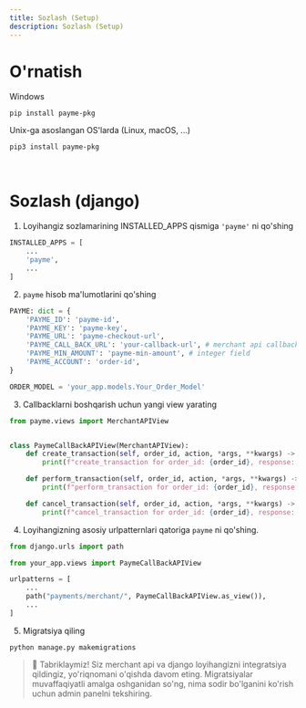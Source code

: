 ```yaml
---
title: Sozlash (Setup)
description: Sozlash (Setup)
---
```


<!-- Google tag (gtag.js) -->
<script async src="https://www.googletagmanager.com/gtag/js?id=G-9BRKYLP6BB"></script>
<script>
  window.dataLayer = window.dataLayer || [];
  function gtag(){dataLayer.push(arguments);}
  gtag('js', new Date());

  gtag('config', 'G-9BRKYLP6BB');
</script>

# O'rnatish
Windows
```shell
pip install payme-pkg
```

Unix-ga asoslangan OS'larda (Linux, macOS, ...)
```shell
pip3 install payme-pkg
```
<br/>

# Sozlash (django)
1. Loyihangiz sozlamarining INSTALLED_APPS qismiga `'payme'` ni qo'shing
```python
INSTALLED_APPS = [
    ...
    'payme',
    ...
]
```

2. `payme` hisob ma'lumotlarini qo'shing
```python
PAYME: dict = {
    'PAYME_ID': 'payme-id',
    'PAYME_KEY': 'payme-key',
    'PAYME_URL': 'payme-checkout-url',
    'PAYME_CALL_BACK_URL': 'your-callback-url', # merchant api callback url
    'PAYME_MIN_AMOUNT': 'payme-min-amount', # integer field
    'PAYME_ACCOUNT': 'order-id',
}

ORDER_MODEL = 'your_app.models.Your_Order_Model'
```

3. Callbacklarni boshqarish uchun yangi view yarating
```python
from payme.views import MerchantAPIView


class PaymeCallBackAPIView(MerchantAPIView):
    def create_transaction(self, order_id, action, *args, **kwargs) -> None:
        print(f"create_transaction for order_id: {order_id}, response: {action}")

    def perform_transaction(self, order_id, action, *args, **kwargs) -> None:
        print(f"perform_transaction for order_id: {order_id}, response: {action}")

    def cancel_transaction(self, order_id, action, *args, **kwargs) -> None:
        print(f"cancel_transaction for order_id: {order_id}, response: {action}")
```

4. Loyihangizning asosiy urlpatternlari qatoriga `payme` ni qo'shing.
```python
from django.urls import path

from your_app.views import PaymeCallBackAPIView

urlpatterns = [
    ...
    path("payments/merchant/", PaymeCallBackAPIView.as_view()),
    ...
]
```

5. Migratsiya qiling
```shell
python manage.py makemigrations
```

> 🎉 Tabriklaymiz! Siz merchant api va django loyihangizni integratsiya qildingiz, yo'riqnomani o'qishda davom eting. Migratsiyalar muvaffaqiyatli amalga oshganidan so'ng, nima sodir bo'lganini ko'rish uchun admin panelni tekshiring.
